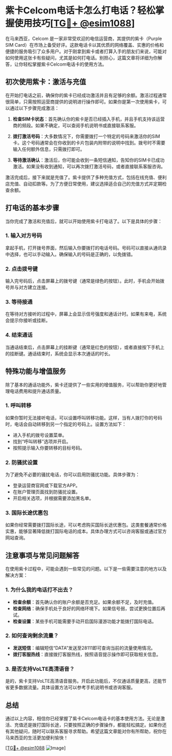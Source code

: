 # 紫卡Celcom电话卡怎么打电话？轻松掌握使用技巧[[TG💪+ @esim1088](https://t.me/s/esim1088)]

在马来西亚，Celcom 是一家非常受欢迎的电信运营商，其提供的紫卡（Purple SIM Card）在市场上备受好评。这款电话卡以其优质的网络覆盖、实惠的价格和便捷的服务吸引了众多用户。对于刚拿到紫卡或者打算入手的朋友们来说，可能对如何使用这张卡有些疑问，尤其是如何打电话。别担心，这篇文章将详细为你解答，让你轻松掌握紫卡Celcom电话卡的使用方法。

## 初次使用紫卡：激活与充值

在开始打电话之前，确保你的紫卡已经成功激活并且有足够的余额。激活过程通常很简单，只需按照运营商提供的说明进行操作即可。如果你是第一次使用紫卡，可以通过以下步骤完成激活：

1. **检查SIM卡状态**：首先确认你的紫卡是否已经插入手机，并且手机支持该运营商的频段。如果不确定，可以查阅手机说明书或直接联系客服。
   
2. **拨打激活号码**：大多数情况下，你需要拨打一个特定的号码来激活你的SIM卡。这个号码通常会在你收到的卡片包装内附带的说明中找到。拨号时不需要输入任何额外信息，只需拨打即可。

3. **等待激活确认**：激活后，你可能会收到一条短信通知，告知你的SIM卡已成功激活。如果没有收到通知，可以再次拨打激活号码，或者直接联系客服咨询。

激活完成后，接下来就是充值了。紫卡提供了多种充值方式，包括在线充值、便利店充值、自动扣款等。为了方便日常使用，建议选择适合自己的充值方式并定期检查余额。

## 打电话的基本步骤

当你完成了激活和充值后，就可以开始使用紫卡打电话了。以下是具体的步骤：

### 1. 输入对方号码

拿起手机，打开拨号界面，然后输入你要拨打的电话号码。号码可以直接从通讯录中选择，也可以手动输入。确保输入的号码是正确的，以免拨错。

### 2. 点击拨号键

输入完号码后，点击屏幕上的拨号键（通常是绿色的按钮）。此时，手机会开始拨号并与对方建立连接。

### 3. 等待接通

在等待对方接听的过程中，屏幕上会显示信号强度和通话计时。如果有来电，系统会提示你接听或挂断。

### 4. 结束通话

当通话结束后，点击屏幕上的挂断键（通常是红色的按钮），或者直接按下手机上的挂断键。通话结束时，系统会显示本次通话的时长。

## 特殊功能与增值服务

除了基本的通话功能外，紫卡还提供了一些实用的增值服务，可以帮助你更好地管理电话费用和提升通话质量。

### 1. 呼叫转移

如果你暂时无法接听电话，可以设置呼叫转移功能。这样，当有人拨打你的号码时，电话会自动转移到另一个指定的号码上。设置方法如下：

- 进入手机的拨号设置菜单。
- 找到“呼叫转移”选项并开启。
- 按照提示输入你要转移的目标号码。

### 2. 防骚扰设置

为了避免不必要的骚扰电话，你可以启用防骚扰功能。具体步骤为：

- 登录运营商官网或下载官方APP。
- 在账户管理页面找到防骚扰设置。
- 开启相关选项，并根据需要添加黑名单。

### 3. 国际长途优惠包

如果你经常需要拨打国际长途，可以考虑购买国际长途优惠包。这类套餐通常价格实惠，能够显著降低拨打国际电话的成本。具体办理方式可以咨询客服或通过官方网站查询。

## 注意事项与常见问题解答

在使用紫卡过程中，可能会遇到一些常见的问题。以下是一些需要注意的地方以及解决方案：

### 1. 为什么我的电话打不出去？

- **检查余额**：首先确认你的账户余额是否充足。如果余额不足，及时充值。
- **检查网络**：确保手机处于良好的网络环境下。如果信号弱，尝试更换位置后再试。
- **检查设置**：某些手机可能需要手动开启国际漫游功能才能拨打国际电话。

### 2. 如何查询剩余流量？

- **发送短信**：编辑短信“DATA”发送至28111即可查询当前的流量使用情况。
- **拨打客服热线**：直接拨打客服热线，按照语音提示操作即可获取相关信息。

### 3. 是否支持VoLTE高清语音？

是的，紫卡支持VoLTE高清语音服务。开启此功能后，不仅通话质量更高，还能节省更多数据流量。具体设置方法可以参考手机说明书或咨询客服。

## 总结

通过以上内容，相信你已经掌握了紫卡Celcom电话卡的基本使用方法。无论是激活、充值还是拨打国际长途，只要按照正确的步骤操作，都能轻松搞定。如果你还有其他疑问，随时可以联系客服寻求帮助。希望这篇文章能对你有所帮助，祝你在马来西亚的生活更加便利愉快！

[[TG💪+ @esim1088](https://t.me/s/esim1088) ![Image](https://i.postimg.cc/4NQfJmqS/Snipaste-2025-05-13-00-14-12.png)]